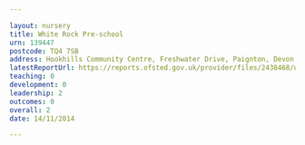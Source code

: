 ```yaml
---

layout: nursery
title: White Rock Pre-school
urn: 139447
postcode: TQ4 7SB
address: Hookhills Community Centre, Freshwater Drive, Paignton, Devon, TQ4 7SB
latestReportUrl: https://reports.ofsted.gov.uk/provider/files/2438468/urn/139447.pdf
teaching: 0
development: 0
leadership: 2
outcomes: 0
overall: 2
date: 14/11/2014

---
```

